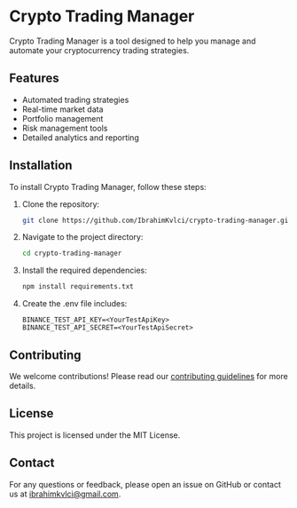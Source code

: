 # Crypto Trading Manager

Crypto Trading Manager is a tool designed to help you manage and automate your cryptocurrency trading strategies.

## Features

- Automated trading strategies
- Real-time market data
- Portfolio management
- Risk management tools
- Detailed analytics and reporting

## Installation

To install Crypto Trading Manager, follow these steps:

1. Clone the repository:
    ```bash
    git clone https://github.com/IbrahimKvlci/crypto-trading-manager.git
    ```
2. Navigate to the project directory:
    ```bash
    cd crypto-trading-manager
    ```
3. Install the required dependencies:
    ```bash
    npm install requirements.txt
    ```
4. Create the .env file includes:
    ```
    BINANCE_TEST_API_KEY=<YourTestApiKey>
    BINANCE_TEST_API_SECRET=<YourTestApiSecret>
    ```

## Contributing

We welcome contributions! Please read our [contributing guidelines](CONTRIBUTING.MD) for more details.

## License

This project is licensed under the MIT License.

## Contact

For any questions or feedback, please open an issue on GitHub or contact us at ibrahimkvlci@gmail.com.
